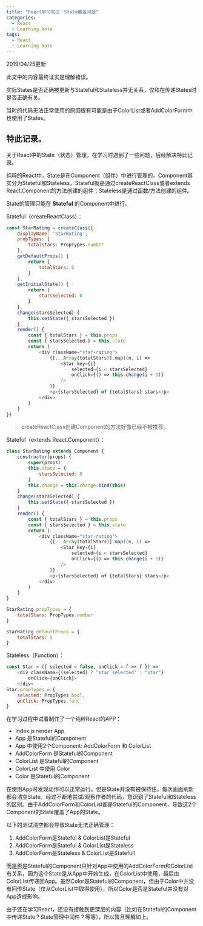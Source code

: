 ```yaml
---
title: "React学习笔记：State覆盖问题"
categories:
  - React
  - Learning Note
tags:
  - React
  - Learning Note
---
```


2019/04/25更新

此文中的内容最终证实是理解错误。

实际States是否正确被更新与Stateful和Stateless并无关系，仅和在传递States时是否正确有关。

当时的代码无法正常使用的原因很有可能是由于ColorList或者AddColorForm中也使用了States。

特此记录。
---

关于React中的State（状态）管理，在学习时遇到了一些问题，后经解决特此记录。

纯粹的React中，State是在Component（组件）中进行管理的。Component其实分为Stateful和Stateless，Stateful就是通过createReactClass或者extends React.Component的方法创建的组件；Stateless是通过函数/方法创建的组件。

State的管理只能在 **Stateful** 的Component中进行。

Stateful（createReactClass）：
```javascript
const StarRating = createClass({
    displayName: 'StarRating',
    propTypes: {
        totalStars: PropTypes.number
    },
    getDefaultProps() {
        return {
            totalStars: 5
        }
    },
    getInitialState() {
        return {
            starsSelected: 0
        }
    },
    change(starsSelected) {
        this.setState({ starsSelected })
    },
    render() {
        const { totalStars } = this.props
        const { starsSelected } = this.state
        return (
            <div className="star-rating">
                {[...Array(totalStars)].map((n, i) =>
                    <Star key={i}
                        selected={i < starsSelected}
                        onClick={() => this.change(i + 1)}
                    />
                )}
                <p>{starsSelected} of {totalStars} stars</p>
            </div>
        )
    }
})
```
> createReactClass创建Component的方法好像已经不被推荐。

Stateful（extends React.Component）：
```javascript
class StarRating extends Component {
    constructor(props) {
        super(props)
        this.state = {
            starsSelected: 0
        }
        this.change = this.change.bind(this)
    }
    change(starsSelected) {
        this.setState({ starsSelected })
    }
    render() {
        const { totalStars } = this.props
        const { starsSelected } = this.state
        return (
            <div className="star-rating">
                {[...Array(totalStars)].map((n, i) =>
                    <Star key={i}
                        selected={i < starsSelected}
                        onClick={() => this.change(i + 1)}
                    />
                )}
                <p>{starsSelected} of {totalStars} stars</p>
            </div>
        )
    }
}

StarRating.propTypes = {
    totalStars: PropTypes.number
}

StarRating.defaultProps = {
    totalStars: 5
}
```


Stateless（Function）：
```javascript
const Star = ({ selected = false, onClick = f => f }) =>
    <div className={(selected) ? "star selected" : "star"}
        onClick={onClick}>
    </div>
Star.propTypes = {
    selected: PropTypes.bool,
    onClick: PropTypes.func
}
```

在学习过程中试着制作了一个纯粹React的APP：
- Index.js render App
- App 是Stateful的Component
- App 中使用2个Component: AddColorForm 和 ColorList
- AddColorForm 是Stateful的Component
- ColorList 是Stateful的Component
- ColorList 中使用 Color
- Color 是Stateful的Component

在使用App时发现动作可以正常运行，但是State并没有被保持住，每次画面刷新都会清空State。经过不断地尝试/观察作者的代码，意识到了Stateful和Stateless的区别。由于AddColorForm和ColorList都是Stateful的Component，导致这2个Component的State覆盖了App的State。

以下的测试清空都会导致State无法正确管理：
1. AddColorForm是Stateful & ColorList是Stateful
2. AddColorForm是Stateful & ColorList是Stateless
3. AddColorForm是Stateless & ColorList是Statefull

而是否是Stateful的Component只针对App中使用的AddColorForm和ColorList有关系，因为这个State是从App中开始生成，在ColorList中使用，最后由ColorList传递回App。虽然Color是Stateful的Component，但由于Color中并没有回传State（仅从ColorList中取得使用），所以Color是否是Stateful并没有对App造成影响。

由于还在学习React，还没有接触到更深层的内容（比如在Stateful的Component中传递State？State管理中间件？等等），所以暂且理解如上。